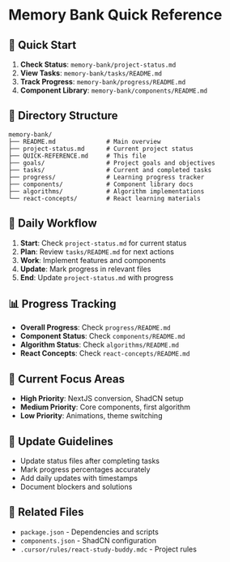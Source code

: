 # Memory Bank Quick Reference

## 🚀 Quick Start

1. **Check Status**: `memory-bank/project-status.md`
2. **View Tasks**: `memory-bank/tasks/README.md`
3. **Track Progress**: `memory-bank/progress/README.md`
4. **Component Library**: `memory-bank/components/README.md`

## 📁 Directory Structure

```
memory-bank/
├── README.md              # Main overview
├── project-status.md      # Current project status
├── QUICK-REFERENCE.md     # This file
├── goals/                 # Project goals and objectives
├── tasks/                 # Current and completed tasks
├── progress/              # Learning progress tracker
├── components/            # Component library docs
├── algorithms/            # Algorithm implementations
└── react-concepts/        # React learning materials
```

## 🔄 Daily Workflow

1. **Start**: Check `project-status.md` for current status
2. **Plan**: Review `tasks/README.md` for next actions
3. **Work**: Implement features and components
4. **Update**: Mark progress in relevant files
5. **End**: Update `project-status.md` with progress

## 📊 Progress Tracking

- **Overall Progress**: Check `progress/README.md`
- **Component Status**: Check `components/README.md`
- **Algorithm Status**: Check `algorithms/README.md`
- **React Concepts**: Check `react-concepts/README.md`

## 🎯 Current Focus Areas

- **High Priority**: NextJS conversion, ShadCN setup
- **Medium Priority**: Core components, first algorithm
- **Low Priority**: Animations, theme switching

## 📝 Update Guidelines

- Update status files after completing tasks
- Mark progress percentages accurately
- Add daily updates with timestamps
- Document blockers and solutions

## 🔗 Related Files

- `package.json` - Dependencies and scripts
- `components.json` - ShadCN configuration
- `.cursor/rules/react-study-buddy.mdc` - Project rules
